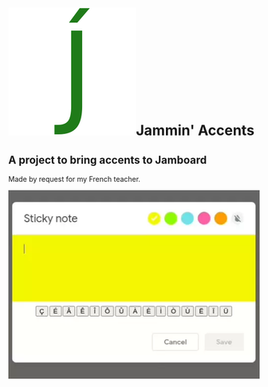 # ![Logo](https://raw.githubusercontent.com/SpaceSaver/JamminAccents/main/logos/Jamminx256.png)Jammin' Accents
## A project to bring accents to Jamboard
Made by request for my French teacher.

![Looping demo](https://raw.githubusercontent.com/SpaceSaver/JamminAccents/main/EJA.webp)
